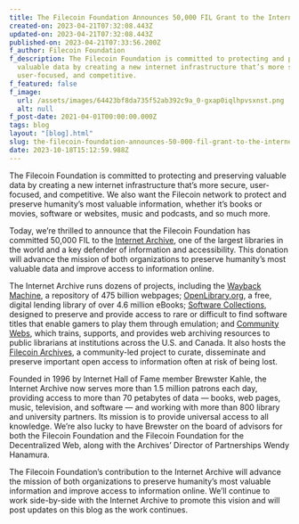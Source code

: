 ```yaml
---
title: The Filecoin Foundation Announces 50,000 FIL Grant to the Internet Archive
created-on: 2023-04-21T07:32:08.443Z
updated-on: 2023-04-21T07:32:08.443Z
published-on: 2023-04-21T07:33:56.200Z
f_author: Filecoin Foundation
f_description: The Filecoin Foundation is committed to protecting and preserving
  valuable data by creating a new internet infrastructure that’s more secure,
  user-focused, and competitive.
f_featured: false
f_image:
  url: /assets/images/64423bf8da735f52ab392c9a_0-gxap0iqlhpvsxnst.png
  alt: null
f_post-date: 2021-04-01T00:00:00.000Z
tags: blog
layout: "[blog].html"
slug: the-filecoin-foundation-announces-50-000-fil-grant-to-the-internet-archive
date: 2023-10-18T15:12:59.988Z
---
```


The Filecoin Foundation is committed to protecting and preserving valuable data by creating a new internet infrastructure that’s more secure, user-focused, and competitive. We also want the Filecoin network to protect and preserve humanity’s most valuable information, whether it’s books or movies, software or websites, music and podcasts, and so much more.

Today, we’re thrilled to announce that the Filecoin Foundation has committed 50,000 FIL to the [Internet Archive](https://archive.org/), one of the largest libraries in the world and a key defender of information and accessibility. This donation will advance the mission of both organizations to preserve humanity’s most valuable data and improve access to information online.

The Internet Archive runs dozens of projects, including the [Wayback Machine](https://archive.org/web/), a repository of 475 billion webpages; [OpenLibrary.org](https://openlibrary.org/), a free, digital lending library of over 4.6 million eBooks; [Software Collections](https://archive.org/details/software), designed to preserve and provide access to rare or difficult to find software titles that enable gamers to play them through emulation; and [Community Webs](https://communitywebs.archive-it.org/), which trains, supports, and provides web archiving resources to public librarians at institutions across the U.S. and Canada. It also hosts the [Filecoin Archives](http://blog.archive.org/tag/filecoin/), a community-led project to curate, disseminate and preserve important open access to information often at risk of being lost.

Founded in 1996 by Internet Hall of Fame member Brewster Kahle, the Internet Archive now serves more than 1.5 million patrons each day, providing access to more than 70 petabytes of data — books, web pages, music, television, and software — and working with more than 800 library and university partners. Its mission is to provide universal access to all knowledge. We’re also lucky to have Brewster on the board of advisors for both the Filecoin Foundation and the Filecoin Foundation for the Decentralized Web, along with the Archives’ Director of Partnerships Wendy Hanamura.

The Filecoin Foundation’s contribution to the Internet Archive will advance the mission of both organizations to preserve humanity’s most valuable information and improve access to information online. We’ll continue to work side-by-side with the Internet Archive to promote this vision and will post updates on this blog as the work continues.
